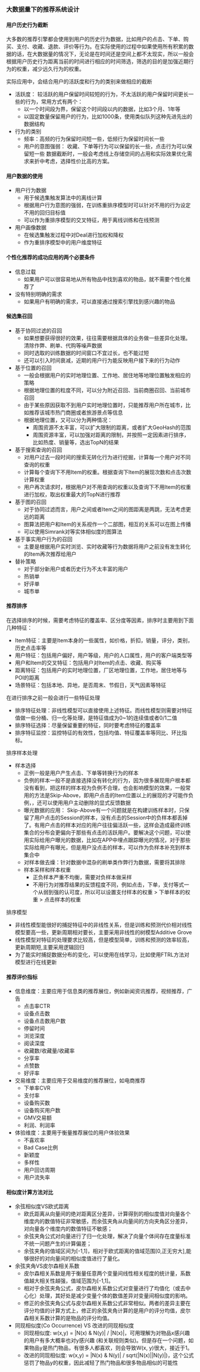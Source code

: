 

### 大数据量下的推荐系统设计


#### 用户历史行为截断
大多数的推荐引擎都会使用到用户的历史行为数据，比如用户的点击、下单、购买、支付、收藏、退款、评价等行为。在实际使用的过程中如果使用所有积累的数据的话，在大数据量的情况下，无论是在时间还是空间上都不太现实，所以一般会根据用户历史行为距离当前的时间进行相应的时间筛选，筛选的目的是加强近期行为的权重，减少远久行为的权重。

实际应用中，会结合用户的活跃度和行为的类别来做相应的截断
- 活跃度： 较活跃的用户保留时间较短的行为，不太活跃的用户保留时间更长一些的行为，常用方式有两个：
    * 以一个时间段为界，保留这个时间段以内的数据，比如3个月、1年等
    * 以固定数量保留用户的行为，比如1000条，使用类似队列这种先进先出的数据结构
- 行为的类别
    * 频率：高频的行为保留时间短一些，低频行为保留时间长一些
    * 用户的意图强弱： 收藏、下单等行为可以保留的长一些，点击行为可以保留短一些
数据截断时，一般会考虑线上存储空间的占用和实际效果优化需求来折中考虑，选择性价比高的方案。

#### 用户数据的使用
- 用户行为数据
    * 用于候选集触发算法中的离线计算
    * 根据用户行为意图的强弱，在训练重排序模型时可以针对不用的行为设定不用的回归目标值
    * 可以作为重排序模型的交叉特征，用于离线训练和在线预测
- 用户画像数据
    * 在候选集触发过程中对Deal进行加权和降权
    * 作为重排序模型中的用户维度特征

#### 个性化推荐的成功应用的两个必要条件
- 信息过载
    * 如果用户可以很容易地从所有物品中找到喜欢的物品，就不需要个性化推荐了
- 没有特别明确的需求
    * 如果用户有明确的需求，可以直接通过搜索引擎找到感兴趣的物品
    
#### 候选集召回
- 基于协同过滤的召回
    * 如果想要获得很好的效果，往往需要根据具体的业务做一些差异化处理。清除作弊、刷单、代购等噪声数据
    * 同时选取的训练数据的时间窗口不宜过长，也不能过短
    * 还可以引入时间衰减，近期的用户行为能反映用户接下来的行为动作
- 基于位置的召回
    * 一般会根据用户的实时地理位置、工作地、居住地等地理位置触发相应的策略
    * 根据地理位置的粒度不同，可以分为附近召回、当前商圈召回、当前城市召回
    * 由于某些原因获取不到用户实时地理位置时，只能推荐用户所在城市，比如推荐该城市热门商圈或者旅游景点等信息
    * 根据地理位置，又可以分为两种情况：
        - 周围资源不太丰富，可以扩大限制的距离，或者扩大GeoHash的范围
        - 周围资源丰富，可以加强对距离的限制，并按照一定因素进行排序，比如热度、销量等，选出TopN的结果
- 基于搜索查询的召回
    * 对用户过去一段时间的搜索无转化行为进行挖掘，计算每一个用户对不同查询的权重
    * 计算每个查询下不用Item的权重。根据查询下Item的展现次数和点击次数计算权重
    * 用户再次请求时，根据用户对不用查询的权重以及查询下不用Item的权重进行加权，取出权重最大的TopN进行推荐
- 基于图的召回
    * 对于协同过滤而言，用户之间或者Item之间的图距离是两跳，无法考虑更远的距离
    * 图算法把用户和Item的关系视作一个二部图，相互的关系可以在图上传播
    * 可以使用Simrank对等实体相似度的图算法
- 基于事实用户行为的召回
    * 主要是根据用户实时浏览、实时收藏等行为数据将用户之前没有发生转化的Item再次推荐给用户
- 替补策略
    * 对于部分新用户或者历史行为不太丰富的用户
    * 热销单
    * 好评单
    * 城市单
    
#### 推荐排序
在选择排序的时候，需要考虑特征的覆盖率、区分度等因素，排序时主要用到下面几种特征：
- Item特征：主要是Item本身的一些属性，如价格，折扣，销量，评分，类别，历史点击率等
- 用户特征：包括用户偏好，用户等级，用户的人口属性，用户的客户端类型等
- 用户和Item的交叉特征：包括用户对Item的点击、收藏、购买等
- 距离特征：包括用户的实时地理位置，厂区地理位置，工作地，居住地等与POI的距离
- 场景特征：包括本地、异地，是否周末、节假日，天气因素等特征

在进行排序之前一般会进行一些特征处理
- 排序特征处理：非线性模型可以直接使用上述特征。而线性模型则需要对特征值做一些分桶、归一化等处理，是特征值成为0~1的连续值或者0/1二值
- 排序特征选择：尽量保留重要的特征，同时要考虑特征的覆盖率
- 排序特征监控：监控特征的有效性，包括均值、特征覆盖率等同比、环比指标。

排序样本处理
- 样本选择
    * 正例一般是用户产生点击、下单等转换行为的样本
    * 负例的样本一般不是直接选择没有转化的行为，因为很多展现用户根本都没有看到，把这样的样本视为负例不合理，也会影响模型的效果，一般常用的方法是Skip-Above，即用户点击的Item位置以上的展现的才可能作负例，，还可以使用用户主动删除的显式反馈数据
    * 曝光数据的应用： Skip-Above有一个问题就是在构建训练样本时，只保留了用户点击的Session的样本，没有点击的Session中的负样本都丢掉了。有用户点击的样本对应的用户往往偏活跃一些，这样会造成最终训练集合的分布会更偏向于那些有点击的活跃用户。要解决这个问题，可以使用实际给用户曝光的数据，比如在APP中埋点跟踪曝光的情况，对于那些实际给用户有曝光，但是用户没点击的样本，可以作为负样本补充到样本集合中
    * 对样本做去燥：针对数据中混杂的刷单类作弊行为数据，需要将其排除
    * 样本采样和样本权重
        - 正负样本严重不均衡，需要对负样本做采样
        - 不用行为对推荐结果的反馈程度不同，例如点击，下单，支付等式一个从弱到强的认可度，所以可以设置支付样本的权重 > 下单样本的权重 > 点击样本的权重
 
 排序模型
 - 非线性模型能很好的捕捉特征中的非线性关系，但是训练和预测代价相对线性模型要高一些，更新周期相对要长，主要采用非线性的树模型Additive Grove
 - 线性模型对特征的处理要求比较高，但是模型简单，训练和预测的效率较高，更新周期短,主要采用逻辑回归
 - 为了能实时捕捉数据分布的变化，可以使用在线学习，比如使用FTRL方法对模型进行在线更新
 
 #### 推荐评价指标
 - 信息维度：主要应用于信息类的推荐展位，例如新闻资讯推荐，视频推荐，广告
    * 点击率CTR
    * 设备点击数
    * 设备点击数用户数
    * 停留时间
    * 浏览深度
    * 阅读深度
    * 收藏数/收藏量/收藏率
    * 分享率
    * 点赞数
    * 好评率
- 交易维度：主要应用于交易维度的推荐展位，如电商推荐
    * 下单率CVR
    * 支付率
    * 设备购买数
    * 设备购买用户数
    * GMV交易额
    * 利润、利润率
- 体验维度：主要用于衡量推荐展位的用户体验效果
    * 不喜欢率
    * Bad Case比例
    * 新颖度
    * 多样性
    * 用户回访周期
    * 用户流失率
    
#### 相似度计算方法对比  
- 余弦相似度VS欧式距离
    - 欧氏距离从向量间的绝对距离区分差异，计算得到的相似度值对向量各个维度内的数值特征非常敏感，而余弦夹角从向量间的方向夹角区分差异，对向量各个维度内的数值特征不敏感； 
    - 余弦夹角公式对向量进行了归一化处理，解决了向量个体间存在度量标准不统一问题产生的计算偏差；
    - 余弦夹角的值域区间为[-1,1]，相对于欧式距离的值域范围[0,正无穷大],能够很好的对向量间的相似度值进行了量化。
- 余弦夹角VS皮尔森相关系数
    - 皮尔森相关系数是用于衡量任意两个变量间线性相关程度的统计量，系数值越大相关性越强，值域范围为[-1,1]。
    - 相对于余弦夹角公式，皮尔森相关系数公式对变量进行了均值化（或去中心化）处理，其好处是减少变量个体的数值差异对变量间相似度的影响。
    - 修正的余弦夹角公式与皮尔森相关系数公式非常相似。两者的差异主要在评分均值的计算方式上，修正的余弦夹角计算的是用户的评分均值，皮尔森相关系数计算的是物品的评分均值。 
- 同现相似度(Co Occurrence) VS 改进的同现相似度
    - 同现相似度: w(x,y) = |N(x) & N(y)| / |N(x)|，可用理解为对物品x感兴趣的用户有多大概率也对y感兴趣 (和关联规则类似)。但是存在一个问题，如果物品y是热门物品，有很多人都喜欢，则会导致W(x, y)很大，接近于1。
    - 改进的同现相似度: w(x,y) = |N(x) & N(y)| / sqrt(|N(x)||N(y)|)，这个公式惩罚了物品y的权重，因此减轻了热门物品和很多物品相似的可能性